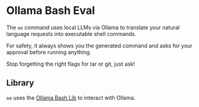# Ollama Bash Eval

The `oe` command uses local LLMs via Ollama to translate your natural language requests into executable shell commands. 

For safety, it always shows you the generated command and asks for your approval before running anything. 

Stop forgetting the right flags for tar or git, just ask!

## Library

`oe` uses the [Ollama Bash Lib](https://github.com/attogram/ollama-bash-lib) to interact with Ollama.
